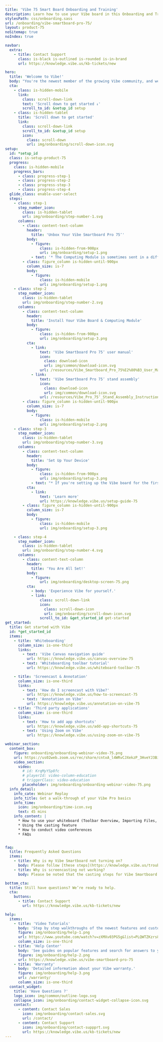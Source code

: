 ```yaml
---
title: 'Vibe 75 Smart Board Onboarding and Training'
description: Learn how to use your Vibe board in this Onboarding and Training series. You'll unbox, install, and set up your device, and register your Vibe board.
stylesPath: css/onboarding.sass
url: /onboarding/vibe-smartboard-pro-75/
layout: product-75
noSitemap: true
noIndex: true

navbar:
  extra:
    - title: Contact Support
      class: is-black is-outlined is-rounded is-in-brand
      url: https://knowledge.vibe.us/kb-tickets/new

hero:
  title: 'Welcome to Vibe!'
  body: "You're the newest member of the growing Vibe community, and we are so glad that you're here."
  cta:
    - class: is-hidden-mobile
      link:
        class: scroll-down-link
        text: 'Scroll down to get started ↓'
        scroll_to_id: &setup_id setup
    - class: is-hidden-tablet
      title: 'Scroll down to get started'
      link:
        class: scroll-down-link
        scroll_to_id: &setup_id setup
        icon:
          class: scroll-down
          url: img/onboarding/scroll-down-icon.svg
setup:
  id: *setup_id
  class: is-setup-product-75
  progress:
    class: is-hidden-mobile
    progress_bars:
      - class: progress-step-1
      - class: progress-step-2
      - class: progress-step-3
      - class: progress-step-4
  glide_class: enable-user-select
  steps:
    - class: step-1
      step_number_icon:
        class: is-hidden-tablet
        url: img/onboarding/step-number-1.svg
      columns:
        - class: content-text-column
          header:
            title: 'Unbox Your Vibe Smartboard Pro 75″'
          body:
            - figure:
                class: is-hidden-from-900px
                url: img/onboarding/setup-1.png
            - text: '* The Computing Module is sometimes sent in a different package, please make sure you have received everything before you begin setting up your Vibe Smartboard.'
        - class: figure_column is-hidden-until-900px
          column_size: is-7
          body:
            - figure:
                class: is-hidden-mobile
                url: img/onboarding/setup-1.png
    - class: step-2
      step_number_icon:
        class: is-hidden-tablet
        url: img/onboarding/step-number-2.svg
      columns:
        - class: content-text-column
          header:
            title: 'Install Your Vibe Board & Computing Module'
          body:
            - figure:
                class: is-hidden-from-900px
                url: img/onboarding/setup-3.png
          cta:
            - link:
                text: 'Vibe Smartboard Pro 75″ user manual'
                icon:
                  class: download-icon
                  url: img/common/download-icon.svg
                url: /resources/Vibe_Smartboard_Pro_75%E2%80%B3_User_Manual.pdf
            - link:
                text: 'Vibe Smartboard Pro 75″ stand assembly'
                icon:
                  class: download-icon
                  url: img/common/download-icon.svg
                url: /resources/Vibe_Pro_75″_Stand_Assembly_Instruction.pdf
        - class: figure_column is-hidden-until-900px
          column_size: is-7
          body:
            - figure:
                class: is-hidden-mobile
                url: img/onboarding/setup-2.png
    - class: step-3
      step_number_icon:
        class: is-hidden-tablet
        url: img/onboarding/step-number-3.svg
      columns:
        - class: content-text-column
          header:
            title: 'Set Up Your Device'
          body:
            - figure:
                class: is-hidden-from-900px
                url: img/onboarding/setup-3.png
            - text: "* If you're setting up the Vibe board for the first time, please expect to wait 5-10 minutes for system update."
          cta:
            - link:
                text: 'Learn more'
                url: https://knowledge.vibe.us/setup-guide-75
        - class: figure_column is-hidden-until-900px
          column_size: is-7
          body:
            - figure:
                class: is-hidden-mobile
                url: img/onboarding/setup-3.png

    - class: step-4
      step_number_icon:
        class: is-hidden-tablet
        url: img/onboarding/step-number-4.svg
      columns:
        - class: content-text-column
          header:
            title: 'You Are All Set!'
          body:
            - figure:
                url: img/onboarding/desktop-screen-75.png
          cta:
            - body: 'Experience Vibe for yourself.'
            - link:
                class: scroll-down-link
                icon:
                  class: scroll-down-icon
                  url: img/onboarding/scroll-down-icon.svg
                scroll_to_id: &get_started_id get-started
get_started:
  title: Get started with Vibe
  id: *get_started_id
  items:
    - title: 'Whiteboarding'
      column_size: is-one-third
      links:
        - text: 'Vibe Canvas navigation guide'
          url: https://knowledge.vibe.us/canvas-overview-75
        - text: 'Whiteboarding toolbar tutorial'
          url: https://knowledge.vibe.us/whiteboard-toolbar-75

    - title: 'Screencast & Annotation'
      column_size: is-one-third
      links:
        - text: 'How do I screencast with Vibe?'
          url: https://knowledge.vibe.us/how-to-screencast-75
        - text: 'Annotation on Vibe'
          url: https://knowledge.vibe.us/annotation-on-vibe-75
    - title: 'Third party applications'
      column_size: is-one-third
      links:
        - text: 'How to add app shortcuts'
          url: https://knowledge.vibe.us/add-app-shortcuts-75
        - text: 'Using Zoom on Vibe'
          url: https://knowledge.vibe.us/using-zoom-on-vibe-75

webinar_section:
  content_box: 
    figure: onboarding/onboarding-webinar-video-75.png
    url: https://us02web.zoom.us/rec/share/cntxA_l4WRvCJXekzP_3HveYJ3BiT0feJZMIhjXvpGf173CV8ebNaBWfSmtCXr7H.qx8XqdfmxwUYoEqx
    video_section:
      video:
        # id: KrqMyYSp8fc
        # playerId: video-column-education
        # triggerClass: video-education
        placeholder: img/onboarding/onboarding-webinar-video-75.png
  info_detail:
    info_cate: Webinar Replay 
    info_title: Get a walk-through of your Vibe Pro basics
    info_time: 
      icon: img/onboarding/time-icon.svg
      text: 45 mins
    info_content: |
      * How to use your whiteboard (Toolbar Overview, Importing Files, Sharing and Sending and more)
      * Using the casting feature
      * How to conduct video conferences
      * FAQs


faq:
  title: Frequently Asked Questions
  items:
    - title: Why is my Vibe Smartboard not turning on?
      body: Please follow [these steps](https://knowledge.vibe.us/troubleshooting-boot-75) for troubleshooting. If you still have problems turning it on, please [contact support](https://knowledge.vibe.us/kb-tickets/new).
    - title: Why is screencasting not working?
      body: Please be noted that the casting steps for Vibe Smartboard Pro 75″ is different from that of Vibe Smartboard 55″. You may follow [these steps](https://knowledge.vibe.us/how-to-screencast-75) to cast your screen onto the Vibe board. If you still have problems, please [contact support](https://knowledge.vibe.us/kb-tickets/new).

bottom_cta:
  title: Still have questions? We’re ready to help.
  cta:
    buttons:
      - title: Contact Support
        url: https://knowledge.vibe.us/kb-tickets/new

help:
  items:
    - title: 'Video Tutorials'
      body: 'Step by step walkthroughs of the newest features and customer favorites.'
      figure: img/onboarding/help-1.png
      url: https://www.youtube.com/watch?v=zXMXv03PG5g&list=PLQWTZKzrs8jNIufAhoCqh2Kv1DXfdU7iu&index=1
      column_size: is-one-third
    - title: 'Help Center'
      body: 'See guides on popular features and search for answers to your questions.'
      figure: img/onboarding/help-2.png
      url: https://knowledge.vibe.us/vibe-smartboard-pro-75
    - title: 'Warranty'
      body: 'Detailed information about your Vibe warranty.'
      figure: img/onboarding/help-3.png
      url: /warranty/
      column_size: is-one-third
  contact_widget:
    title: 'Have Questions ?'
    logo_icon: img/common/outline-logo.svg
    collapse_icon: img/onboarding/contact-widget-collapse-icon.svg
    contact:
      - content: Contact Sales
        icon: img/onboarding/contact-sales.svg
        url: /contact/
      - content: Contact Support
        icon: img/onboarding/contact-suppprt.svg
        url: https://knowledge.vibe.us/kb-tickets/new
---
```


<Page />

<script setup>
import Page from '@/views/onboarding/VibeSmartboardPro75/Index.vue'
</script>
